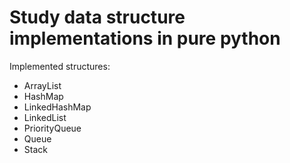 # Study data structure implementations in pure python

Implemented structures:
- ArrayList
- HashMap
- LinkedHashMap
- LinkedList
- PriorityQueue
- Queue
- Stack